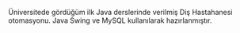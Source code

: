 Üniversitede gördüğüm ilk Java derslerinde verilmiş Diş Hastahanesi otomasyonu. Java Swing ve MySQL kullanılarak hazırlanmıştır.
